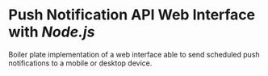 # Push Notification API Web Interface with _Node.js_
Boiler plate implementation of a web interface able to send scheduled push notifications to a mobile or desktop device.   
